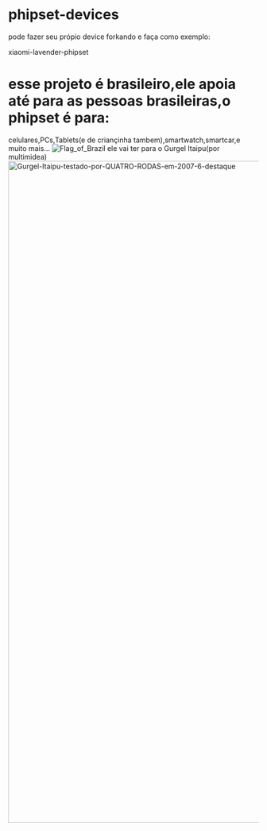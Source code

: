 # phipset-devices
pode fazer seu própio device forkando e faça como exemplo:

xiaomi-lavender-phipset
# esse projeto é brasileiro,ele apoia até para as pessoas brasileiras,o phipset é para:
celulares,PCs,Tablets(e de criançinha tambem),smartwatch,smartcar,e muito mais... 
![Flag_of_Brazil](https://github.com/user-attachments/assets/2cd7e2a1-f456-4986-83c8-0c731aba9581)
ele vai ter para o Gurgel Itaipu(por multimidea)
<img width="2000" height="1333" alt="Gurgel-Itaipu-testado-por-QUATRO-RODAS-em-2007-6-destaque" src="https://github.com/user-attachments/assets/04a5980f-8dd6-4e5c-99f5-1e464ab81850" />
